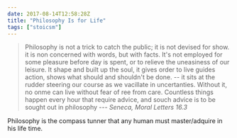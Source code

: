 ```yaml
--- 
date: 2017-08-14T12:58:28Z
title: "Philosophy Is for Life"
tags: ["stoicsm"]
---
```


>Philosophy is not a trick to catch the public; it is not devised for show. it is non concerned with
>words, but with facts. It's not employed for some pleasure before day is spent, or to relieve the
>uneasiness of our leisure. It shape and built up the soul, it gives order to live guides action,
>shows what should and shouldn't be done. -- it sits at the rudder steering our course as we
>vacillate in uncertanties. Without it, no onme can live without fear of ree from care. Countless
>things happen every hour that require advice, and souch advice is to be sought out in philosophy
               --- _Seneca, Moral Letters 16.3_


Philosophy is the compass tunner that any human must master/adquire in his life time.
